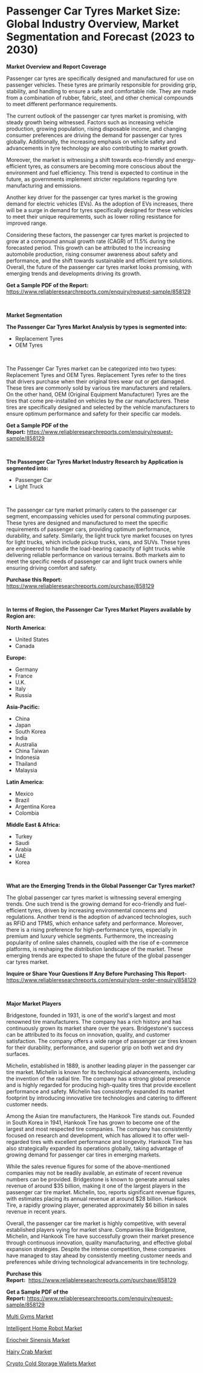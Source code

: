 <p><h1>Passenger Car Tyres Market Size: Global Industry Overview, Market Segmentation and Forecast (2023 to 2030)</h1></p><p><strong>Market Overview and Report Coverage</strong></p>
<p><p>Passenger car tyres are specifically designed and manufactured for use on passenger vehicles. These tyres are primarily responsible for providing grip, stability, and handling to ensure a safe and comfortable ride. They are made from a combination of rubber, fabric, steel, and other chemical compounds to meet different performance requirements.</p><p>The current outlook of the passenger car tyres market is promising, with steady growth being witnessed. Factors such as increasing vehicle production, growing population, rising disposable income, and changing consumer preferences are driving the demand for passenger car tyres globally. Additionally, the increasing emphasis on vehicle safety and advancements in tyre technology are also contributing to market growth.</p><p>Moreover, the market is witnessing a shift towards eco-friendly and energy-efficient tyres, as consumers are becoming more conscious about the environment and fuel efficiency. This trend is expected to continue in the future, as governments implement stricter regulations regarding tyre manufacturing and emissions.</p><p>Another key driver for the passenger car tyres market is the growing demand for electric vehicles (EVs). As the adoption of EVs increases, there will be a surge in demand for tyres specifically designed for these vehicles to meet their unique requirements, such as lower rolling resistance for improved range.</p><p>Considering these factors, the passenger car tyres market is projected to grow at a compound annual growth rate (CAGR) of 11.5% during the forecasted period. This growth can be attributed to the increasing automobile production, rising consumer awareness about safety and performance, and the shift towards sustainable and efficient tyre solutions. Overall, the future of the passenger car tyres market looks promising, with emerging trends and developments driving its growth.</p></p>
<p><strong>Get a Sample PDF of the Report:</strong> <a href="https://www.reliableresearchreports.com/enquiry/request-sample/858129">https://www.reliableresearchreports.com/enquiry/request-sample/858129</a></p>
<p>&nbsp;</p>
<p><strong>Market Segmentation</strong></p>
<p><strong>The Passenger Car Tyres Market Analysis by types is segmented into:</strong></p>
<p><ul><li>Replacement Tyres</li><li>OEM Tyres</li></ul></p>
<p>&nbsp;</p>
<p><p>The Passenger Car Tyres market can be categorized into two types: Replacement Tyres and OEM Tyres. Replacement Tyres refer to the tires that drivers purchase when their original tires wear out or get damaged. These tires are commonly sold by various tire manufacturers and retailers. On the other hand, OEM (Original Equipment Manufacturer) Tyres are the tires that come pre-installed on vehicles by the car manufacturers. These tires are specifically designed and selected by the vehicle manufacturers to ensure optimum performance and safety for their specific car models.</p></p>
<p><strong>Get a Sample PDF of the Report:</strong>&nbsp;<a href="https://www.reliableresearchreports.com/enquiry/request-sample/858129">https://www.reliableresearchreports.com/enquiry/request-sample/858129</a></p>
<p>&nbsp;</p>
<p><strong>The Passenger Car Tyres Market Industry Research by Application is segmented into:</strong></p>
<p><ul><li>Passenger Car</li><li>Light Truck</li></ul></p>
<p>&nbsp;</p>
<p><p>The passenger car tyre market primarily caters to the passenger car segment, encompassing vehicles used for personal commuting purposes. These tyres are designed and manufactured to meet the specific requirements of passenger cars, providing optimum performance, durability, and safety. Similarly, the light truck tyre market focuses on tyres for light trucks, which include pickup trucks, vans, and SUVs. These tyres are engineered to handle the load-bearing capacity of light trucks while delivering reliable performance on various terrains. Both markets aim to meet the specific needs of passenger car and light truck owners while ensuring driving comfort and safety.</p></p>
<p><strong>Purchase this Report:</strong>&nbsp; <a href="https://www.reliableresearchreports.com/purchase/858129">https://www.reliableresearchreports.com/purchase/858129</a></p>
<p>&nbsp;</p>
<p><strong>In terms of Region, the Passenger Car Tyres Market Players available by Region are:</strong></p>
<p>
    <p> <strong> North America: </strong>
        <ul>
            <li>United States</li>
            <li>Canada</li>
        </ul>
        </p> 
    <p> <strong> Europe: </strong>
        <ul>
            <li>Germany</li>
            <li>France</li>
            <li>U.K.</li>
            <li>Italy</li>
            <li>Russia</li>
        </ul>
        </p> 
    <p> <strong> Asia-Pacific: </strong>
        <ul>
            <li>China</li>
            <li>Japan</li>
            <li>South Korea</li>
            <li>India</li>
            <li>Australia</li>
            <li>China Taiwan</li>
            <li>Indonesia</li>
            <li>Thailand</li>
            <li>Malaysia</li>
        </ul>
        </p> 
    <p> <strong> Latin America: </strong>
        <ul>
            <li>Mexico</li>
            <li>Brazil</li>
            <li>Argentina Korea</li>
            <li>Colombia</li>
        </ul>
        </p> 
    <p> <strong> Middle East & Africa: </strong>
        <ul>
            <li>Turkey</li>
            <li>Saudi</li>
            <li>Arabia</li>
            <li>UAE</li>
            <li>Korea</li>
        </ul>
    </p>
    </p>
<p>&nbsp;</p>
<p><strong>What are the Emerging Trends in the Global Passenger Car Tyres market?</strong></p>
<p><p>The global passenger car tyres market is witnessing several emerging trends. One such trend is the growing demand for eco-friendly and fuel-efficient tyres, driven by increasing environmental concerns and regulations. Another trend is the adoption of advanced technologies, such as RFID and TPMS, which enhance safety and performance. Moreover, there is a rising preference for high-performance tyres, especially in premium and luxury vehicle segments. Furthermore, the increasing popularity of online sales channels, coupled with the rise of e-commerce platforms, is reshaping the distribution landscape of the market. These emerging trends are expected to shape the future of the global passenger car tyres market.</p></p>
<p><strong>Inquire or Share Your Questions If Any Before Purchasing This Report</strong>- <a href="https://www.reliableresearchreports.com/enquiry/pre-order-enquiry/858129">https://www.reliableresearchreports.com/enquiry/pre-order-enquiry/858129</a></p>
<p>&nbsp;</p>
<p><strong>Major Market Players</strong></p>
<p><p>Bridgestone, founded in 1931, is one of the world's largest and most renowned tire manufacturers. The company has a rich history and has continuously grown its market share over the years. Bridgestone's success can be attributed to its focus on innovation, quality, and customer satisfaction. The company offers a wide range of passenger car tires known for their durability, performance, and superior grip on both wet and dry surfaces.</p><p>Michelin, established in 1889, is another leading player in the passenger car tire market. Michelin is known for its technological advancements, including the invention of the radial tire. The company has a strong global presence and is highly regarded for producing high-quality tires that provide excellent performance and safety. Michelin has consistently expanded its market footprint by introducing innovative tire technologies and catering to different customer needs.</p><p>Among the Asian tire manufacturers, the Hankook Tire stands out. Founded in South Korea in 1941, Hankook Tire has grown to become one of the largest and most respected tire companies. The company has consistently focused on research and development, which has allowed it to offer well-regarded tires with excellent performance and longevity. Hankook Tire has also strategically expanded its operations globally, taking advantage of growing demand for passenger car tires in emerging markets.</p><p>While the sales revenue figures for some of the above-mentioned companies may not be readily available, an estimate of recent revenue numbers can be provided. Bridgestone is known to generate annual sales revenue of around $35 billion, making it one of the largest players in the passenger car tire market. Michelin, too, reports significant revenue figures, with estimates placing its annual revenue at around $28 billion. Hankook Tire, a rapidly growing player, generated approximately $6 billion in sales revenue in recent years.</p><p>Overall, the passenger car tire market is highly competitive, with several established players vying for market share. Companies like Bridgestone, Michelin, and Hankook Tire have successfully grown their market presence through continuous innovation, quality manufacturing, and effective global expansion strategies. Despite the intense competition, these companies have managed to stay ahead by consistently meeting customer needs and preferences while driving technological advancements in tire technology.</p></p>
<p><strong>Purchase this Report:</strong>&nbsp;&nbsp;<a href="https://www.reliableresearchreports.com/purchase/858129">https://www.reliableresearchreports.com/purchase/858129</a></p>
<p></p>
<p><strong>Get a Sample PDF of the Report:</strong>&nbsp;<a href="https://www.reliableresearchreports.com/enquiry/request-sample/858129">https://www.reliableresearchreports.com/enquiry/request-sample/858129</a></p>
<p><p><a href="https://medium.com/@verladurgan/multi-gyms-market-analysis-and-sze-forecasted-for-period-from-2023-to-2030-e15764cbfa80">Multi Gyms Market</a></p><p><a href="https://medium.com/@elsahermann/intelligent-home-robot-market-trends-and-market-analysis-forecasted-for-period-2023-2030-f35b5f54988e">Intelligent Home Robot Market</a></p><p><a href="https://medium.com/@reecebednar/analyzing-eriocheir-sinensis-market-global-industry-perspective-and-forecast-2023-to-2030-bd7564f99dff">Eriocheir Sinensis Market</a></p><p><a href="https://medium.com/@barttrantow2023/hairy-crab-market-research-report-its-history-and-forecast-2023-to-2030-f73e8f395007">Hairy Crab Market</a></p><p><a href="https://medium.com/@flavietowne/crypto-cold-storage-wallets-market-trends-and-market-analysis-forecasted-for-period-2023-2030-2e369966cf1c">Crypto Cold Storage Wallets Market</a></p></p>